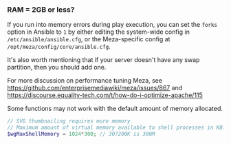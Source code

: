 ### RAM = 2GB or less?

If you run into memory errors during play execution, you can set the `forks` option in Ansible to `1` by either editing the system-wide config in `/etc/ansible/ansible.cfg`, or the Meza-specific config at `/opt/meza/config/core/ansible.cfg`.

It's also worth mentioning that if your server doesn't have any swap partition,
then you should add one.

For more discussion on performance tuning Meza, see https://github.com/enterprisemediawiki/meza/issues/867 and
https://discourse.equality-tech.com/t/how-do-i-optimize-apache/115

Some functions may not work with the default amount of memory allocated. 

```php
// SVG thumbnailing requires more memory
// Maximum amount of virtual memory available to shell processes in KB.
$wgMaxShellMemory = 1024*300; // 307200K is 300M
```
